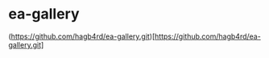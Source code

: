 # ea-gallery

(https://github.com/hagb4rd/ea-gallery.git)[https://github.com/hagb4rd/ea-gallery.git]